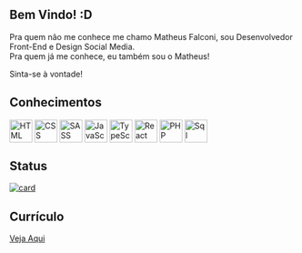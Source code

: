 ## Bem Vindo! :D

Pra quem não me conhece me chamo Matheus Falconi, sou Desenvolvedor Front-End e Design Social Media.</br>
Pra quem já me conhece, eu também sou o Matheus!

Sinta-se à vontade!

## Conhecimentos

<div style="display: inline_block">
  <img align="center" alt="HTML" width="40" src="https://cdn-icons-png.flaticon.com/512/174/174854.png">
  <img align="center" alt="CSS" width="40" src="https://cdn-icons-png.flaticon.com/512/732/732190.png">
  <img align="center" alt="SASS" width="40" src="https://cdn-icons-png.flaticon.com/512/5968/5968358.png">
  <img align="center" alt="JavaScript" width="40" src="https://cdn-icons-png.flaticon.com/512/5968/5968292.png">
  <img align="center" alt="TypeScript" width="40" src="https://cdn-icons-png.flaticon.com/512/5968/5968381.png">
  <img align="center" alt="React" width="40" src="https://cdn-icons-png.flaticon.com/512/760/760457.png">
  <img align="center" alt="PHP" width="40" src="https://cdn-icons-png.flaticon.com/512/919/919830.png">
  <img align="center" alt="Sql" width="40" src="https://cdn-icons-png.flaticon.com/512/2772/2772128.png">
</div>

## Status

[![card](https://github-readme-stats.vercel.app/api?username=matheuspfalconi&theme=default&show_icons=true)](https://github.com/anuraghazra/github-readme-stats)

## Currículo

<a href="https://drive.google.com/file/d/18A4xMIY8dqazOY0xlHUwvXUbughhDy8H/view?usp=share_link">Veja Aqui</a>
